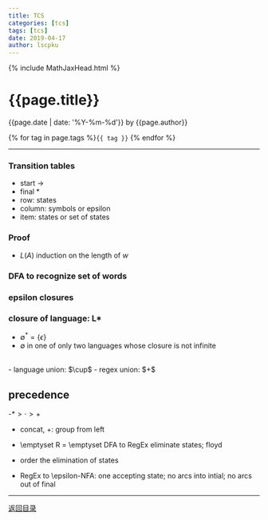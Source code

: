 ```yaml
---
title: TCS
categories: [tcs]
tags: [tcs]
date: 2019-04-17
author: lscpku
---
```


{% include MathJaxHead.html %}

# {{page.title}}

{{page.date | date: '%Y-%m-%d'}} by {{page.author}}

{% for tag in page.tags %}`{{ tag }}` {% endfor %}

---

### Transition tables
- start $\to$
- final $*$
- row: states
- column: symbols or epsilon
- item: states or set of states

### Proof
- $L(A)$ induction on the length of $w$

### DFA to recognize set of words

### epsilon closures

### closure of language: L*
- $\emptyset^*=\{\epsilon\}$
- $\emptyset$ in one of only two languages whose closure is not infinite
<br>
- language union: $\cup$
- regex union: $+$

## precedence
-$* > \cdot > +$
- concat, +: group from left

- \emptyset R = \emptyset
DFA to RegEx eliminate states; floyd

- order the elimination of states
- RegEx to \epsilon-NFA: one accepting state; no arcs into intial; no arcs out of final

---

[返回目录](/table_of_posts.html)